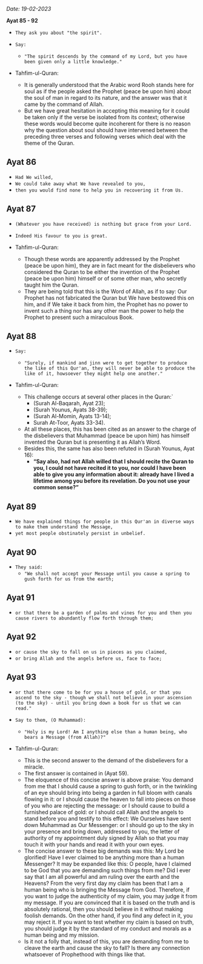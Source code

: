 *Date: 19-02-2023*

**Ayat 85 - 92**

- `They ask you about "the spirit".`
- `Say:`
  - `"The spirit descends by the command of my Lord, but you have been given only a little knowledge."`

- Tahfim-ul-Quran:
  - It is generally understood that the Arabic word Rooh stands here for soul as if the people asked the Prophet (peace be upon him) about the soul of man in regard to its nature, and the answer was that it came by the command of Allah.
  - But we have great hesitation in accepting this meaning for it could be taken only if the verse be isolated from its context; otherwise these words would become quite incoherent for there is no reason why the question about soul should have intervened between the preceding three verses and following verses which deal with the theme of the Quran.


## Ayat 86

- `Had We willed,`
- `We could take away what We have revealed to you,`
- `then you would find none to help you in recovering it from Us.`

## Ayat 87

- `(Whatever you have received) is nothing but grace from your Lord.`
- `Indeed His favour to you is great.`

- Tahfim-ul-Quran:
  - Though these words are apparently addressed by the Prophet (peace be upon him), they are in fact meant for the disbelievers who considered the Quran to be either the invention of the Prophet (peace be upon him) himself or of some other man, who secretly taught him the Quran. 
  - They are being told that this is the Word of Allah, as if to say: Our Prophet has not fabricated the Quran but We have bestowed this on him, and if We take it back from him, the Prophet has no power to invent such a thing nor has any other man the power to help the Prophet to present such a miraculous Book.

## Ayat 88

- `Say:`
  - `"Surely, if mankind and jinn were to get together to produce the like of this Qur'an, they will never be able to produce the like of it, howsoever they might help one another."`

- Tahfim-ul-Quran:
  - This challenge occurs at several other places in the Quran:`
    - (Surah Al-Baqarah, Ayat 23);
    - (Surah Younus, Ayats 38-39);
    - (Surah Al-Momin, Ayats 13-14);
    - Surah At-Toor, Ayats 33-34).
  - At all these places, this has been cited as an answer to the charge of the disbelievers that Muhammad (peace be upon him) has himself invented the Quran but is presenting it as Allah’s Word.
  - Besides this, the same has also been refuted in (Surah Younus, Ayat 16):
    - **“Say also, had not Allah willed that I should recite the Quran to you, I could not have recited it to you, nor could I have been able to give you any information about it: already have I lived a lifetime among you before its revelation. Do you not use your common sense?”**

## Ayat 89

- `We have explained things for people in this Qur'an in diverse ways to make them understand the Message,`
- `yet most people obstinately persist in unbelief.`

## Ayat 90

- `They said:`
  - `"We shall not accept your Message until you cause a spring to gush forth for us from the earth;`

## Ayat 91

- `or that there be a garden of palms and vines for you and then you cause rivers to abundantly flow forth through them;`

## Ayat 92

- `or cause the sky to fall on us in pieces as you claimed,`
- `or bring Allah and the angels before us, face to face;`

## Ayat 93

- `or that there come to be for you a house of gold, or that you ascend to the sky - though we shall not believe in your ascension (to the sky) - until you bring down a book for us that we can read."`
- `Say to them, (O Muhammad):`   
  - `"Holy is my Lord! Am I anything else than a human being, who bears a Message (from Allah)?"`

- Tahfim-ul-Quran:
  - This is the second answer to the demand of the disbelievers for a miracle.
  - The first answer is contained in (Ayat 59).
  - The eloquence of this concise answer is above praise: You demand from me that I should cause a spring to gush forth, or in the twinkling of an eye should bring into being a garden in full bloom with canals flowing in it: or I should cause the heaven to fall into pieces on those of you who are rejecting the message: or I should cause to build a furnished palace of gold: or I should call Allah and the angels to stand before you and testify to this effect: We Ourselves have sent down Muhammad as Our Messenger: or I should go up to the sky in your presence and bring down, addressed to you, the letter of authority of my appointment duly signed by Allah so that you may touch it with your hands and read it with your own eyes.
  - The concise answer to these big demands was this: My Lord be glorified! Have I ever claimed to be anything more than a human Messenger? It may be expanded like this: O people, have I claimed to be God that you are demanding such things from me? Did I ever say that I am all powerful and am ruling over the earth and the Heavens? From the very first day my claim has been that I am a human being who is bringing the Message from God. Therefore, if you want to judge the authenticity of my claim, you may judge it from my message. If you are convinced that it is based on the truth and is absolutely rational, then you should believe in it without making foolish demands. On the other hand, if you find any defect in it, you may reject it. If you want to test whether my claim is based on truth, you should judge it by the standard of my conduct and morals as a human being and my mission.
  - Is it not a folly that, instead of this, you are demanding from me to cleave the earth and cause the sky to fall? Is there any connection whatsoever of Prophethood with things like that.